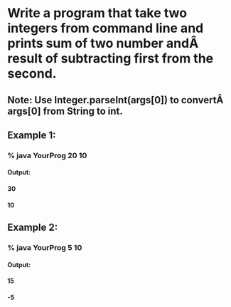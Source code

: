 # Write a program that take two integers from command line and prints sum of two number andÂ result of subtracting first from the second.

## Note: Use Integer.parseInt(args[0]) to convertÂ args[0] from String to int.


## Example 1:
### % java YourProg 20 10


#### Output:
#### 30
#### 10


## Example 2:
### % java YourProg 5 10


#### Output:
#### 15
#### -5
